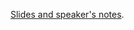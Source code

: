 [Slides and speaker's notes](https://speakerdeck.com/craigstuntz/diagnosing-cancer-with-azure-machine-learning-1).
